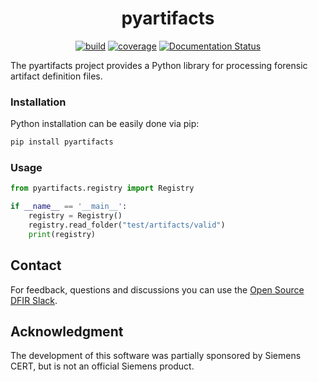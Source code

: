 <h1 align="center">pyartifacts</h1>

<p  align="center">
 <a href="https://github.com/forensicanalysis/pyartifacts/actions"><img src="https://github.com/forensicanalysis/pyartifacts/workflows/CI/badge.svg" alt="build" /></a>
 <a href="https://codecov.io/gh/forensicanalysis/pyartifacts"><img src="https://codecov.io/gh/forensicanalysis/pyartifacts/branch/master/graph/badge.svg" alt="coverage" /></a>
 <a href='https://pyartifacts.readthedocs.io/en/latest/?badge=latest'><img src='https://readthedocs.org/projects/pyartifacts/badge/?version=latest' alt='Documentation Status' /></a>
</p>


The pyartifacts project provides a Python library for processing
forensic artifact definition files.


### Installation

Python installation can be easily done via pip:

```bash
pip install pyartifacts
```

### Usage

```python
from pyartifacts.registry import Registry

if __name__ == '__main__':
    registry = Registry()
    registry.read_folder("test/artifacts/valid")
    print(registry)
```

## Contact

For feedback, questions and discussions you can use the [Open Source DFIR Slack](https://github.com/open-source-dfir/slack).

## Acknowledgment

The development of this software was partially sponsored by Siemens CERT, but
is not an official Siemens product.
